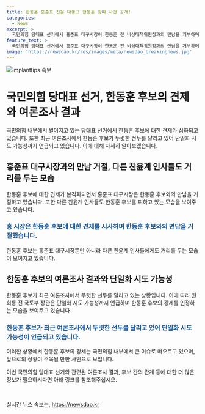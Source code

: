 ```yaml
---
title: 한동훈 홍준표 친윤 대놓고 한동훈 왕따 사건 공개!
categories:
  - News
excerpt: >
  국민의힘 당대표 선거에서 홍준표 대구시장이 한동훈 전 비상대책위원장과의 만남을 거부하며 견제의 의지를 드러내고 있습니다. 홍 시장은 원희룡 전 국토부 장관과의 만남을 통해 당을 아는 사람이 당대표가 돼야 한다고 강조하며 한동훈을 겨냥했습니다. 한동훈 후보의 지지율 상승으로 단일화 시도 가능성이 제기되지만, 윤계 세력의 비토로 어려움을 겪고 있습니다. 이에 주목이集される 중입니다.
feature_text: >
  국민의힘 당대표 선거에서 홍준표 대구시장이 한동훈 전 비상대책위원장과의 만남을 거부하며 견제의 의지를 드러내고 있습니다. 홍 시장은 원희룡 전 국토부 장관과의 만남을 통해 당을 아는 사람이 당대표가 돼야 한다고 강조하며 한동훈을 겨냥했습니다. 한동훈 후보의 지지율 상승으로 단일화 시도 가능성이 제기되지만, 윤계 세력의 비토로 어려움을 겪고 있습니다. 이에 주목이集される 중입니다.
image: 'https://newsdao.kr/res/images/meta/newsdao_breakingnews.jpg'
---
```


<p><img src="https://newsdao.kr/res/images/meta/newsdao_breakingnews.jpg" alt="implanttips 속보" /></p>

<h1>국민의힘 당대표 선거, 한동훈 후보의 견제와 여론조사 결과</h1>

<p>국민의힘 내부에서 벌어지고 있는 당대표 선거에서 한동훈 후보에 대한 견제가 심화되고 있습니다. 또한 최근 여론조사에서 한동훈 후보가 뚜렷한 선두를 달리고 있어 단일화 시도 가능성까지 언급되고 있습니다. 이에 대해 자세히 알아보겠습니다.</p>

<h2>홍준표 대구시장과의 만남 거절, 다른 친윤계 인사들도 거리를 두는 모습</h2>

<p>한동훈 후보에 대한 견제가 본격화되면서 홍준표 대구시장은 한동훈 후보와의 만남을 거절하고 있습니다. 또한 다른 친윤계 인사들도 한동훈 후보를 피하고 있는 모습을 보여주고 있습니다.</p>

<h3><b><span style="color: #1a5490;">홍 시장은 한동훈 후보에 대한 견제를 시사하며 한동훈 후보와의 면담을 거절했습니다.</span></b></h3>

<p>한동훈 후보는 홍준표 대구시장뿐만 아니라 다른 친윤계 인사들에게도 거리를 두는 모습이 보여지고 있습니다.</p>

<h2>한동훈 후보의 여론조사 결과와 단일화 시도 가능성</h2>

<p>한동훈 후보가 최근 여론조사에서 뚜렷한 선두를 달리고 있는 상황입니다. 이에 따라 원희룡 전 국토부 장관은 단일화 시도 가능성까지 언급하며 한동훈 후보의 강세를 인정하는 모습을 보여주고 있습니다.</p>

<h3><b><span style="color: #1a5490;">한동훈 후보가 최근 여론조사에서 뚜렷한 선두를 달리고 있어 단일화 시도 가능성이 언급되고 있습니다.</span></b></h3>

<p>이러한 상황에서 한동훈 후보의 강세는 국민의힘 내부에서 큰 이슈로 떠오르고 있으며, 앞으로의 상황이 주목될 만한 사안으로 보입니다.</p>

<p>이번 국민의힘 당대표 선거와 관련된 여론조사 결과, 후보 간의 관계 등에 대한 더 많은 정보가 필요하시다면 아래 링크를 참조해주십시오. </p>

<p data-ke-size="size16">&nbsp;</p>
실시간 뉴스 속보는, <a href="https://newsdao.kr" rel="dofollow">https://newsdao.kr</a>


